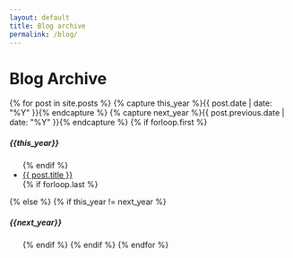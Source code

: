 ```yaml
---
layout: default
title: Blog archive
permalink: /blog/
---
```

<div class="page-content wc-container">
    <h1>Blog Archive</h1>
    {% for post in site.posts %}
        {% capture this_year %}{{ post.date | date: "%Y" }}{% endcapture %}
        {% capture next_year %}{{ post.previous.date | date: "%Y" }}{% endcapture %}
        {% if forloop.first %}
            <h5>{{this_year}}</h5>
            <ul class="posts">
        {% endif %}
        <li><a href="{{ post.url | prepend: site.baseurl }}">{{ post.title }}</a></li>
        {% if forloop.last %}
            </ul>
        {% else %}
            {% if this_year != next_year %}
            </ul>
            <h5>{{next_year}}</h5>
            <ul class="posts">
            {% endif %}
        {% endif %}
    {% endfor %}
</div>
